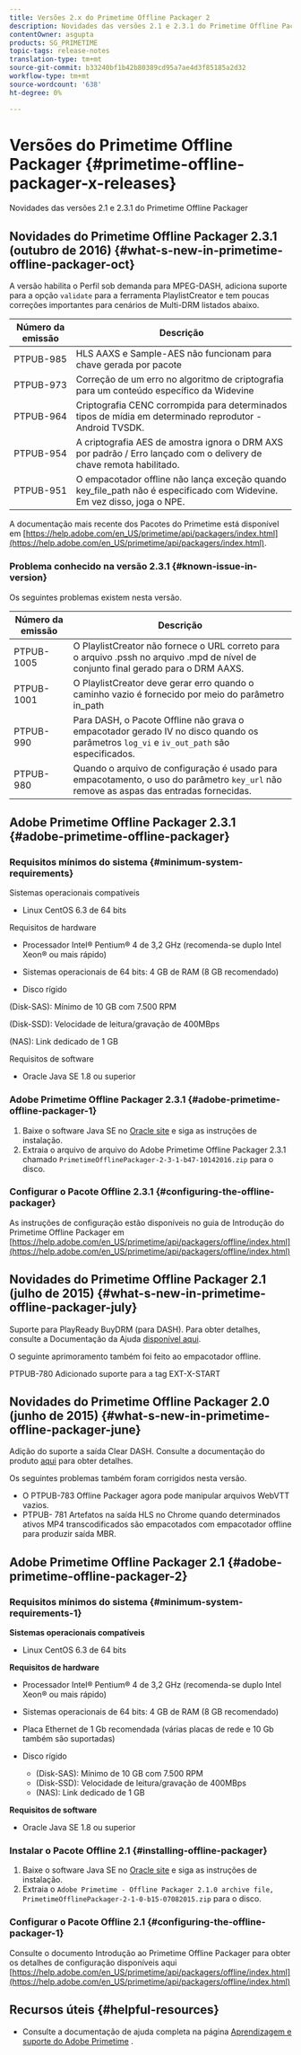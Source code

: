 ```yaml
---
title: Versões 2.x do Primetime Offline Packager 2
description: Novidades das versões 2.1 e 2.3.1 do Primetime Offline Packager
contentOwner: asgupta
products: SG_PRIMETIME
topic-tags: release-notes
translation-type: tm+mt
source-git-commit: b33240bf1b42b80389cd95a7ae4d3f85185a2d32
workflow-type: tm+mt
source-wordcount: '638'
ht-degree: 0%

---
```



# Versões do Primetime Offline Packager {#primetime-offline-packager-x-releases}

Novidades das versões 2.1 e 2.3.1 do Primetime Offline Packager

## Novidades do Primetime Offline Packager 2.3.1 (outubro de 2016) {#what-s-new-in-primetime-offline-packager-oct}

A versão habilita o Perfil sob demanda para MPEG-DASH, adiciona suporte para a opção `validate` para a ferramenta PlaylistCreator e tem poucas correções importantes para cenários de Multi-DRM listados abaixo.

| **Número da emissão** | **Descrição** |
|---|---|
| PTPUB-985 | HLS AAXS e Sample-AES não funcionam para chave gerada por pacote |
| PTPUB-973 | Correção de um erro no algoritmo de criptografia para um conteúdo específico da Widevine |
| PTPUB-964 | Criptografia CENC corrompida para determinados tipos de mídia em determinado reprodutor - Android TVSDK. |
| PTPUB-954 | A criptografia AES de amostra ignora o DRM AXS por padrão / Erro lançado com o delivery de chave remota habilitado. |
| PTPUB-951 | O empacotador offline não lança exceção quando key_file_path não é especificado com Widevine. Em vez disso, joga o NPE. |

A documentação mais recente dos Pacotes do Primetime está disponível em [https://help.adobe.com/en_US/primetime/api/packagers/index.html](https://help.adobe.com/en_US/primetime/api/packagers/index.html).

### Problema conhecido na versão 2.3.1 {#known-issue-in-version}

Os seguintes problemas existem nesta versão.

| **Número da emissão** | **Descrição** |
|---|---|
| PTPUB-1005 | O PlaylistCreator não fornece o URL correto para o arquivo .pssh no arquivo .mpd de nível de conjunto final gerado para o DRM AAXS. |
| PTPUB-1001 | O PlaylistCreator deve gerar erro quando o caminho vazio é fornecido por meio do parâmetro in_path |
| PTPUB-990 | Para DASH, o Pacote Offline não grava o empacotador gerado IV no disco quando os parâmetros `log_vi` e `iv_out_path` são especificados. |
| PTPUB-980 | Quando o arquivo de configuração é usado para empacotamento, o uso do parâmetro `key_url` não remove as aspas das entradas fornecidas. |

## Adobe Primetime Offline Packager 2.3.1 {#adobe-primetime-offline-packager}

### Requisitos mínimos do sistema {#minimum-system-requirements}

Sistemas operacionais compatíveis

* Linux CentOS 6.3 de 64 bits

Requisitos de hardware

* Processador Intel® Pentium® 4 de 3,2 GHz (recomenda-se duplo Intel Xeon® ou mais rápido)

* Sistemas operacionais de 64 bits: 4 GB de RAM (8 GB recomendado)

* Disco rígido

(Disk-SAS): Mínimo de 10 GB com 7.500 RPM

(Disk-SSD): Velocidade de leitura/gravação de 400MBps

(NAS): Link dedicado de 1 GB

Requisitos de software

* Oracle Java SE 1.8 ou superior

### Adobe Primetime Offline Packager 2.3.1 {#adobe-primetime-offline-packager-1}

1. Baixe o software Java SE no [Oracle site](https://www.oracle.com/technetwork/java/javase/downloads/index.html) e siga as instruções de instalação.
1. Extraia o arquivo de arquivo do Adobe Primetime Offline Packager 2.3.1 chamado `PrimetimeOfflinePackager-2-3-1-b47-10142016.zip` para o disco.

### Configurar o Pacote Offline 2.3.1 {#configuring-the-offline-packager}

As instruções de configuração estão disponíveis no guia de Introdução do Primetime Offline Packager em [https://help.adobe.com/en_US/primetime/api/packagers/offline/index.html](https://help.adobe.com/en_US/primetime/api/packagers/offline/index.html)

## Novidades do Primetime Offline Packager 2.1 (julho de 2015) {#what-s-new-in-primetime-offline-packager-july}

Suporte para PlayReady BuyDRM (para DASH). Para obter detalhes, consulte a Documentação da Ajuda [disponível aqui](https://help.adobe.com/en_US/primetime/api/packagers/offline/index.html).

O seguinte aprimoramento também foi feito ao empacotador offline.

PTPUB-780 Adicionado suporte para a tag EXT-X-START

## Novidades do Primetime Offline Packager 2.0 (junho de 2015) {#what-s-new-in-primetime-offline-packager-june}

Adição do suporte a saída Clear DASH. Consulte a documentação do produto [aqui](https://help.adobe.com/en_US/primetime/api/packagers/offline/index.html) para obter detalhes.

Os seguintes problemas também foram corrigidos nesta versão.

* O PTPUB-783 Offline Packager agora pode manipular arquivos WebVTT vazios.
* PTPUB- 781 Artefatos na saída HLS no Chrome quando determinados ativos MP4 transcodificados são empacotados com empacotador offline para produzir saída MBR.

## Adobe Primetime Offline Packager 2.1 {#adobe-primetime-offline-packager-2}

### Requisitos mínimos do sistema {#minimum-system-requirements-1}

**Sistemas operacionais compatíveis**

* Linux CentOS 6.3 de 64 bits

**Requisitos de hardware**

* Processador Intel® Pentium® 4 de 3,2 GHz (recomenda-se duplo Intel Xeon® ou mais rápido)

* Sistemas operacionais de 64 bits: 4 GB de RAM (8 GB recomendado)

* Placa Ethernet de 1 Gb recomendada (várias placas de rede e 10 Gb também são suportadas)

* Disco rígido

   * (Disk-SAS): Mínimo de 10 GB com 7.500 RPM
   * (Disk-SSD): Velocidade de leitura/gravação de 400MBps
   * (NAS): Link dedicado de 1 GB

**Requisitos de software**

* Oracle Java SE 1.8 ou superior

### Instalar o Pacote Offline 2.1 {#installing-offline-packager}

1. Baixe o software Java SE no [Oracle site](https://www.oracle.com/technetwork/java/javase/downloads/index.html) e siga as instruções de instalação.
1. Extraia o `Adobe Primetime - Offline Packager 2.1.0 archive file, PrimetimeOfflinePackager-2-1-0-b15-07082015.zip` para o disco.

### Configurar o Pacote Offline 2.1 {#configuring-the-offline-packager-1}

Consulte o documento Introdução ao Primetime Offline Packager para obter os detalhes de configuração disponíveis aqui [https://help.adobe.com/en_US/primetime/api/packagers/offline/index.html](https://help.adobe.com/en_US/primetime/api/packagers/offline/index.html)

## Recursos úteis {#helpful-resources}

* Consulte a documentação de ajuda completa na página [Aprendizagem e suporte do Adobe Primetime](https://helpx.adobe.com/support/primetime.html) .